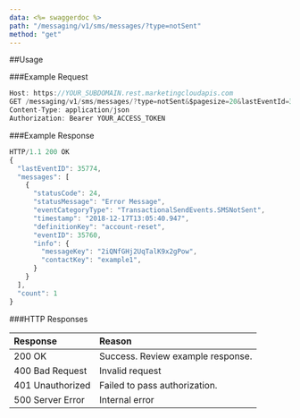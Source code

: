 ```yaml
---
data: <%= swaggerdoc %>
path: "/messaging/v1/sms/messages/?type=notSent"
method: "get"
---
```

##Usage

###Example Request
```js
Host: https://YOUR_SUBDOMAIN.rest.marketingcloudapis.com
GET /messaging/v1/sms/messages/?type=notSent&$pagesize=20&lastEventId=35759
Content-Type: application/json
Authorization: Bearer YOUR_ACCESS_TOKEN
```

###Example Response
```js
HTTP/1.1 200 OK
{
  "lastEventID": 35774,
  "messages": [
    {
      "statusCode": 24,
      "statusMessage": "Error Message",
      "eventCategoryType": "TransactionalSendEvents.SMSNotSent",
      "timestamp": "2018-12-17T13:05:40.947",
      "definitionKey": "account-reset",
      "eventID": 35760,
      "info": {
        "messageKey": "2iQNfGHj2UqTalK9x2gPow",
        "contactKey": "example1",
      }
    }
  ],
  "count": 1
}
```

###HTTP Responses
<table class="table table-hover">
<thead align="left">
<tr>
<th>Response</th>
<th>Reason</th>
</tr>
</thead>
<tbody>
<tr>
<td>200 OK</td>
<td>Success. Review example response.</td>
</tr>
<tr>
<td>400 Bad Request</td>
<td>Invalid request</td>
</tr>
<tr>
<td>401 Unauthorized</td>
<td>Failed to pass authorization.</td>
</tr>
<tr>
<td>500 Server Error</td>
<td>Internal error</td>
</tr>
</tbody>
</table>
